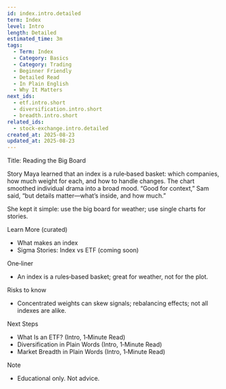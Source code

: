 ```yaml
---
id: index.intro.detailed
term: Index
level: Intro
length: Detailed
estimated_time: 3m
tags:
  - Term: Index
  - Category: Basics
  - Category: Trading
  - Beginner Friendly
  - Detailed Read
  - In Plain English
  - Why It Matters
next_ids:
  - etf.intro.short
  - diversification.intro.short
  - breadth.intro.short
related_ids:
  - stock-exchange.intro.detailed
created_at: 2025-08-23
updated_at: 2025-08-23
---
```


Title: Reading the Big Board

Story
Maya learned that an index is a rule‑based basket: which companies, how much weight for each, and how to handle changes. The chart smoothed individual drama into a broad mood. “Good for context,” Sam said, “but details matter—what’s inside, and how much.”

She kept it simple: use the big board for weather; use single charts for stories.

Learn More (curated)
- What makes an index
- Sigma Stories: Index vs ETF (coming soon)

One‑liner
- An index is a rules‑based basket; great for weather, not for the plot.

Risks to know
- Concentrated weights can skew signals; rebalancing effects; not all indexes are alike.

Next Steps
- What Is an ETF? (Intro, 1‑Minute Read)
- Diversification in Plain Words (Intro, 1‑Minute Read)
- Market Breadth in Plain Words (Intro, 1‑Minute Read)

Note
- Educational only. Not advice.

